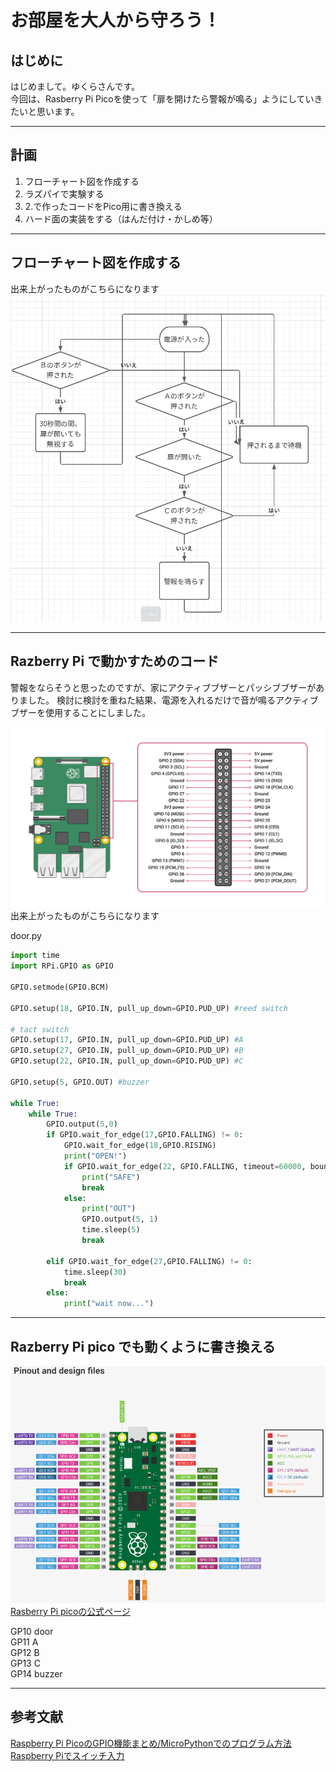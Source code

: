 # お部屋を大人から守ろう！


## はじめに
はじめまして。ゆくらさんです。  
今回は、Rasberry Pi Picoを使って「扉を開けたら警報が鳴る」ようにしていきたいと思います。  

---
## 計画
1. フローチャート図を作成する
1. ラズパイで実験する
1. 2.で作ったコードをPico用に書き換える
1. ハード面の実装をする（はんだ付け・かしめ等）

---
## フローチャート図を作成する
出来上がったものがこちらになります
![image](/image/flowchart_door.png)

---
## Razberry Pi で動かすためのコード

警報をならそうと思ったのですが、家にアクティブブザーとパッシブブザーがありました。
検討に検討を重ねた結果、電源を入れるだけで音が鳴るアクティブブザーを使用することにしました。

![image](image/ras-pin.png)
出来上がったものがこちらになります

door.py
~~~Python
import time
import RPi.GPIO as GPIO

GPIO.setmode(GPIO.BCM)

GPIO.setup(18, GPIO.IN, pull_up_down=GPIO.PUD_UP) #reed switch

# tact switch
GPIO.setup(17, GPIO.IN, pull_up_down=GPIO.PUD_UP) #A
GPIO.setup(27, GPIO.IN, pull_up_down=GPIO.PUD_UP) #B
GPIO.setup(22, GPIO.IN, pull_up_down=GPIO.PUD_UP) #C

GPIO.setup(5, GPIO.OUT) #buzzer

while True:
    while True:
        GPIO.output(5,0)
        if GPIO.wait_for_edge(17,GPIO.FALLING) != 0:
            GPIO.wait_for_edge(18,GPIO.RISING)
            print("OPEN!")
            if GPIO.wait_for_edge(22, GPIO.FALLING, timeout=60000, bouncetime=1000) != 0 :
                print("SAFE")
                break        
            else:
                print("OUT")
                GPIO.output(5, 1)
                time.sleep(5) 
                break

        elif GPIO.wait_for_edge(27,GPIO.FALLING) != 0:
            time.sleep(30)
            break
        else:
            print("wait now...")

~~~

---
## Razberry Pi pico でも動くように書き換える

![image](image/ras-pico-pin.png)
[Rasberry Pi picoの公式ページ](https://www.raspberrypi.com/documentation/microcontrollers/raspberry-pi-pico.html#pinout-and-design-files)

GP10 door  
GP11 A  
GP12 B  
GP13 C  
GP14 buzzer  





---
## 参考文献
[Raspberry Pi PicoのGPIO機能まとめ/MicroPythonでのプログラム方法](https://hellobreak.net/raspberrypi-pico-gpio-micropython-0206/)  
[Raspberry Piでスイッチ入力](https://monomonotech.jp/kurage/raspberrypi/tact_switch.html)
